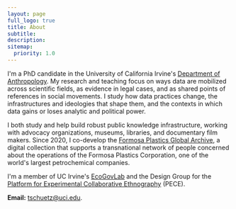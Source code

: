```yaml
---
layout: page
full_logo: true
title: About
subtitle: 
description:
sitemap:
  priority: 1.0
---
```


I'm a PhD candidate in the University of California Irvine's [Department of Anthropology](https://www.anthropology.uci.edu/). My research and teaching focus on ways data are mobilized across scientific fields, as evidence in legal cases, and as shared points of references in social movements. I study how data practices change, the infrastructures and ideologies that shape them, and the contexts in which data gains or loses analytic and political power.

I both study and help build robust public knowledge infrastructure, working with advocacy organizations, museums, libraries, and documentary film makers. Since 2020, I co-develop the [Formosa Plastics Global Archive](https://disaster-sts-network.org/content/formosa-plastics-global-archive-%E5%8F%B0%E7%81%A3%E5%A1%91%E8%86%A0%E6%AA%94%E6%A1%88%E9%A4%A8/essay), a digital collection that supports a transnational network of people concerned about the operations of the Formosa Plastics Corporation, one of the world's largest petrochemical companies.

I'm a member of UC Irvine's [EcoGovLab](https://faculty.sites.uci.edu/fortunlab) and the Design Group for the [Platform for Experimental Collaborative Ethnography](www.worldpece.org) (PECE).

**Email:** [tschuetz@uci.edu](mailto:tschuetz.uci.edu).
